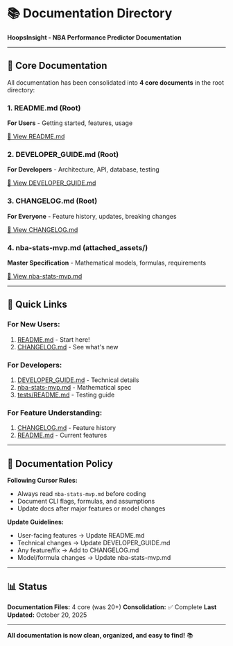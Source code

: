 # 📚 Documentation Directory

**HoopsInsight - NBA Performance Predictor Documentation**

---

## 📖 Core Documentation

All documentation has been consolidated into **4 core documents** in the root directory:

### **1. README.md** (Root)
**For Users** - Getting started, features, usage

[📄 View README.md](../README.md)

### **2. DEVELOPER_GUIDE.md** (Root)  
**For Developers** - Architecture, API, database, testing

[🔧 View DEVELOPER_GUIDE.md](../DEVELOPER_GUIDE.md)

### **3. CHANGELOG.md** (Root)
**For Everyone** - Feature history, updates, breaking changes

[📝 View CHANGELOG.md](../CHANGELOG.md)

### **4. nba-stats-mvp.md** (attached_assets/)
**Master Specification** - Mathematical models, formulas, requirements

[🎯 View nba-stats-mvp.md](../attached_assets/nba-stats-mvp.md)

---

## 🎯 Quick Links

### For New Users:
1. [README.md](../README.md) - Start here!
2. [CHANGELOG.md](../CHANGELOG.md) - See what's new

### For Developers:
1. [DEVELOPER_GUIDE.md](../DEVELOPER_GUIDE.md) - Technical details
2. [nba-stats-mvp.md](../attached_assets/nba-stats-mvp.md) - Mathematical spec
3. [tests/README.md](../tests/README.md) - Testing guide

### For Feature Understanding:
1. [CHANGELOG.md](../CHANGELOG.md) - Feature history
2. [README.md](../README.md) - Current features

---

## 🔄 Documentation Policy

**Following Cursor Rules:**
- Always read `nba-stats-mvp.md` before coding
- Document CLI flags, formulas, and assumptions
- Update docs after major features or model changes

**Update Guidelines:**
- User-facing features → Update README.md
- Technical changes → Update DEVELOPER_GUIDE.md  
- Any feature/fix → Add to CHANGELOG.md
- Model/formula changes → Update nba-stats-mvp.md

---

## 📊 Status

**Documentation Files:** 4 core (was 20+)
**Consolidation:** ✅ Complete
**Last Updated:** October 20, 2025

---

**All documentation is now clean, organized, and easy to find!** 📚
